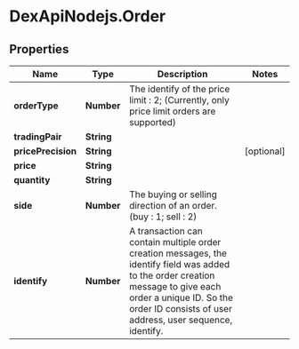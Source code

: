 # DexApiNodejs.Order

## Properties

Name | Type | Description | Notes
------------ | ------------- | ------------- | -------------
**orderType** | **Number** | The identify of the price limit : 2; (Currently, only price limit orders are supported) | 
**tradingPair** | **String** |  | 
**pricePrecision** | **String** |  | [optional] 
**price** | **String** |  | 
**quantity** | **String** |  | 
**side** | **Number** | The buying or selling direction of an order.(buy : 1; sell : 2) | 
**identify** | **Number** | A transaction can contain multiple order creation messages, the identify field was added to the order creation message to give each order a unique ID. So the order ID consists of user address, user sequence, identify. | 


